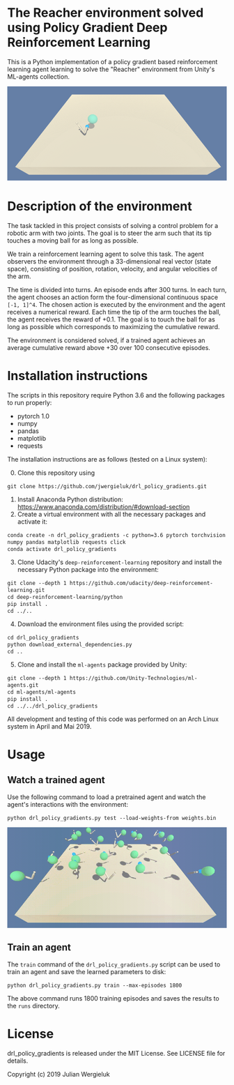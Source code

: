 # The Reacher environment solved using Policy Gradient Deep Reinforcement Learning

This is a Python implementation of a policy gradient based reinforcement learning agent 
learning to solve the "Reacher" environment from Unity's ML-agents collection. 

![Environment screenshot](env-screenshot.png)

# Description of the environment

The task tackled in this project consists of solving a control problem for a robotic
arm with two joints. The goal is to steer the arm such that its tip touches a moving
ball for as long as possible.

We train a reinforcement learning agent to solve this task. The agent observers
the environment through a 33-dimensional real vector (state space), consisting of
position, rotation, velocity, and angular velocities of the arm.

The time is divided into turns. An episode ends after 300 turns. In each turn, 
the agent chooses an action form the four-dimensional continuous space `[-1, 1]^4`.
The chosen action is executed by the environment and the agent receives a numerical reward.
Each time the tip of the arm touches the ball, the agent receives the reward of +0.1.
The goal is to touch the ball for as long as possible which corresponds to
maximizing the cumulative reward.  

The environment is considered solved, if a trained agent 
achieves an average cumulative reward above +30 over 100 consecutive episodes.

# Installation instructions

The scripts in this repository require Python 3.6 and the following packages to run properly: 

* pytorch 1.0
* numpy
* pandas
* matplotlib
* requests

The installation instructions are as follows (tested on a Linux system): 

0. Clone this repository using
```commandline
git clone https://github.com/jwergieluk/drl_policy_gradients.git
```
1. Install Anaconda Python distribution: https://www.anaconda.com/distribution/#download-section
2. Create a virtual environment with all the necessary packages and activate it:
```commandline
conda create -n drl_policy_gradients -c python=3.6 pytorch torchvision numpy pandas matplotlib requests click
conda activate drl_policy_gradients
```
3. Clone Udacity's `deep-reinforcement-learning` repository and install the necessary Python package
into the environment:
```commandline
git clone --depth 1 https://github.com/udacity/deep-reinforcement-learning.git
cd deep-reinforcement-learning/python 
pip install .
cd ../..
```
4. Download the environment files using the provided script:
```commandline
cd drl_policy_gradients
python download_external_dependencies.py
cd ..
```
5. Clone and install the `ml-agents` package provided by Unity: 
```commandline
git clone --depth 1 https://github.com/Unity-Technologies/ml-agents.git
cd ml-agents/ml-agents
pip install .
cd ../../drl_policy_gradients
```

All development and testing of this code was performed on an Arch Linux system in April and Mai 2019. 

# Usage

## Watch a trained agent

Use the following command to load a pretrained agent and watch the agent's interactions with the environment: 
```commandline
python drl_policy_gradients.py test --load-weights-from weights.bin
```

![Trained agent in action](trained-agent-video.gif)

## Train an agent

The `train` command of the `drl_policy_gradients.py` script can be used to train an agent 
and save the learned parameters to disk: 
```commandline
python drl_policy_gradients.py train --max-episodes 1800
```

The above command runs 1800 training episodes and saves the results to the `runs` directory.

# License

drl_policy_gradients is released under the MIT License. See LICENSE file for details.

Copyright (c) 2019 Julian Wergieluk
